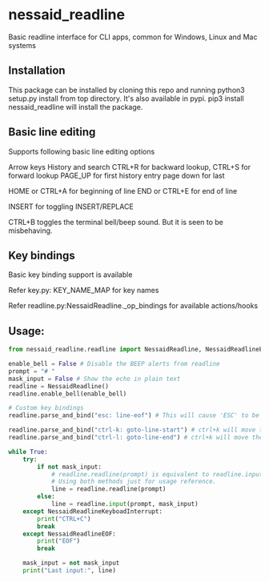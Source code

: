 # nessaid_readline
Basic readline interface for CLI apps, common for Windows, Linux and Mac systems

## Installation

This package can be installed by cloning this repo and running python3 setup.py install from top directory. It's also available in pypi. pip3 install nessaid_readline will install the package.

## Basic line editing
Supports following basic line editing options

Arrow keys
History and search CTRL+R for backward lookup, CTRL+S for forward lookup
PAGE_UP for first history entry page down for last

HOME or CTRL+A for beginning of line END or CTRL+E for end of line

INSERT for toggling INSERT/REPLACE

CTRL+B toggles the terminal bell/beep sound. But it is seen to be misbehaving.

## Key bindings
Basic key binding support is available

Refer key.py: KEY_NAME_MAP for key names

Refer readline.py:NessaidReadline._op_bindings for available actions/hooks

## Usage:

```python
from nessaid_readline.readline import NessaidReadline, NessaidReadlineEOF, NessaidReadlineKeyboadInterrupt

enable_bell = False # Disable the BEEP alerts from readline
prompt = "# "
mask_input = False # Show the echo in plain text
readline = NessaidReadline()
readline.enable_bell(enable_bell)

# Custom key bindings
readline.parse_and_bind("esc: line-eof") # This will cause 'ESC' to be mapped to EOF

readline.parse_and_bind("ctrl-k: goto-line-start") # ctrl+k will move the cursor to start of line
readline.parse_and_bind("ctrl-l: goto-line-end") # ctrl+k will move the cursor to end of line

while True:
    try:
        if not mask_input:
            # readline.readline(prompt) is equivalent to readline.input(prompt, False) or readline.input(prompt)
            # Using both methods just for usage reference.
            line = readline.readline(prompt)
        else:
            line = readline.input(prompt, mask_input)
    except NessaidReadlineKeyboadInterrupt:
        print("CTRL+C")
        break
    except NessaidReadlineEOF:
        print("EOF")
        break

    mask_input = not mask_input
    print("Last input:", line)
```
